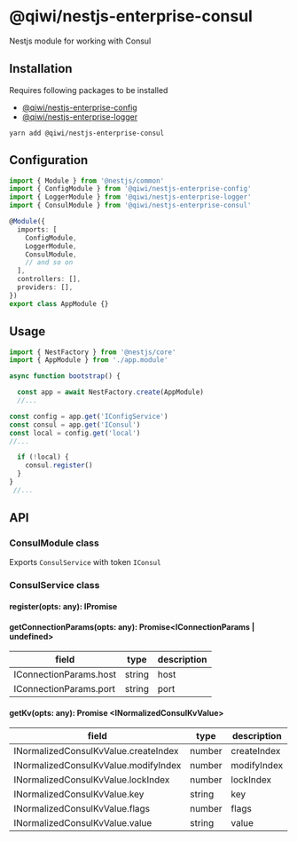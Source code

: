 # @qiwi/nestjs-enterprise-consul
Nestjs module for working with Consul

## Installation
Requires following packages to be installed 
- [@qiwi/nestjs-enterprise-config](https://github.com/qiwi/nestjs-enterprise/tree/master/packages/config) 
- [@qiwi/nestjs-enterprise-logger](https://github.com/qiwi/nestjs-enterprise/tree/master/packages/logger)

```shell script
yarn add @qiwi/nestjs-enterprise-consul
```

## Configuration
```typescript
import { Module } from '@nestjs/common'
import { ConfigModule } from '@qiwi/nestjs-enterprise-config'
import { LoggerModule } from '@qiwi/nestjs-enterprise-logger'
import { ConsulModule } from '@qiwi/nestjs-enterprise-consul'

@Module({
  imports: [
    ConfigModule,
    LoggerModule,
    ConsulModule,
    // and so on
  ],
  controllers: [],
  providers: [],
})
export class AppModule {}
```

## Usage
```typescript
import { NestFactory } from '@nestjs/core'
import { AppModule } from './app.module'

async function bootstrap() {

  const app = await NestFactory.create(AppModule)
  //...

const config = app.get('IConfigService')
const consul = app.get('IConsul')
const local = config.get('local')
//...

  if (!local) {
    consul.register()
  }
}
 //...

```

## API
### ConsulModule class
Exports `ConsulService` with token `IConsul`
### ConsulService class
#### register(opts: any): IPromise
#### getConnectionParams(opts: any): Promise<IConnectionParams | undefined>
| field | type  | description |
| --- | --- | --- |
|IConnectionParams.host | string | host
|IConnectionParams.port | string | port

#### getKv(opts: any): Promise \<INormalizedConsulKvValue>
| field | type  | description |
| --- | --- | --- |
|INormalizedConsulKvValue.createIndex | number | createIndex
|INormalizedConsulKvValue.modifyIndex | number | modifyIndex
|INormalizedConsulKvValue.lockIndex | number | lockIndex
|INormalizedConsulKvValue.key | string | key
|INormalizedConsulKvValue.flags | number | flags
|INormalizedConsulKvValue.value | string | value

